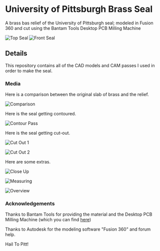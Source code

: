 # University of Pittsburgh Brass Seal
A brass bas relief of the University of Pittsburgh seal; modeled in Fusion 360
and cut using the Bantam Tools Desktop PCB Milling Machine

![Top Seal](photos/top-seal.jpg?raw=true "Pitt Seal")
![Front Seal](photos/front-seal.jpg?raw=true "Pitt Seal")

## Details
This repository contains all of the CAD models and CAM passes I used in order
to make the seal.

### Media

Here is a comparison between the original slab of brass and the relief. 

![Comparison](photos/comparison.jpg?raw=true "Pitt Seal")

Here is the seal getting contoured.

![Contour Pass](photos/contour-pass.JPG?raw=true "Pitt Seal")

Here is the seal getting cut-out.

![Cut Out 1](photos/cut-out-1.JPG?raw=true "Pitt Seal")

![Cut Out 2](photos/cut-out-2.JPG?raw=true "Pitt Seal")

Here are some extras.

![Close Up](photos/close-up.JPG?raw=true "Pitt Seal")

![Measuring](photos/measuring.png?raw=true "Pitt Seal")

![Overview](photos/overview.jpg?raw=true "Pitt Seal")

### Acknowledgements

Thanks to Bantam Tools for providing the material and the Desktop PCB Milling
Machine (which you can find [here](https://www.bantamtools.com/pages/products))

Thanks to Autodesk for the modeling software "Fusion 360" and forum help.

Hail To Pitt!
